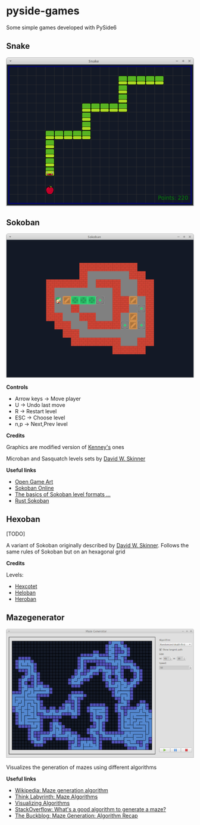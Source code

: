 # pyside-games

Some simple games developed with PySide6

## Snake

![screenshot](./assets/screenshot-snake.png)


## Sokoban

![screenshot](./assets/screenshot-sokoban.png)

**Controls**

  - Arrow keys -> Move player
  - U -> Undo last move
  - R -> Restart level
  - ESC -> Choose level
  - n,p -> Next,Prev level

**Credits**

Graphics are modified version of [Kenney's](https://kenney.nl/assets/sokoban) ones

Microban and Sasquatch levels sets by [David W. Skinner](http://www.abelmartin.com/rj/sokobanJS/Skinner/David%20W.%20Skinner%20-%20Sokoban.htm)

**Useful links**

- [Open Game Art](https://opengameart.org)
- [Sokoban Online](https://www.sokobanonline.com/)
- [The basics of Sokoban level formats ...](https://alonso-delarte.medium.com/the-basics-of-sokoban-level-formats-for-designing-your-own-sokoban-levels-51882a7a36f0)
- [Rust Sokoban](https://sokoban.iolivia.me/)

## Hexoban

[TODO]

A variant of Sokoban originally described by [David W. Skinner](http://www.abelmartin.com/rj/sokobanJS/Skinner/David%20W.%20Skinner%20-%20Sokoban.htm).
Follows the same rules of Sokoban but on an hexagonal grid

**Credits**

Levels:
- [Hexcotet](https://aymericdupeloux.wixsite.com/sokoban/post/hexocet)
- [Heloban](http://hexoban.free.fr/index.php?lg=en&z=player&p=collections)
- [Heroban](http://hexoban.free.fr/index.php?lg=en&z=player&p=collections)

## Mazegenerator

![screenshot](./assets/screenshot-mazegenerator.png)

Visualizes the generation of mazes using different algorithms


**Useful links**

- [Wikipedia: Maze generation algorithm](https://en.wikipedia.org/wiki/Maze_generation_algorithm)
- [Think Labyrinth: Maze Algorithms](https://www.astrolog.org/labyrnth/algrithm.htm)
- [Visualizing Algorithms](https://bost.ocks.org/mike/algorithms/#maze-generation)
- [StackOverflow: What's a good algorithm to generate a maze?](https://stackoverflow.com/questions/38502/whats-a-good-algorithm-to-generate-a-maze)
- [The Buckblog: Maze Generation: Algorithm Recap](https://weblog.jamisbuck.org/2011/2/7/maze-generation-algorithm-recap)
